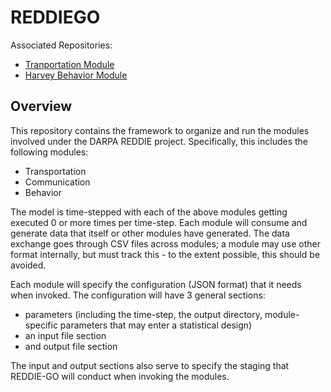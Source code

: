# REDDIEGO

Associated Repositories:
* [Tranportation Module](https://github.com/nssac/quest)
* [Harvey Behavior Module](https://github.com/NSSAC/harvey_behavior_model)


## Overview
This repository contains the framework to organize and run the modules involved under the DARPA REDDIE project. Specifically, this includes the following modules:
- Transportation
- Communication
- Behavior

The model is time-stepped with each of the above modules getting executed 0 or more times per time-step. Each module will consume and generate data that itself or other modules have generated. The data exchange goes through CSV files across modules; a module may use other format internally, but must track this - to the extent possible, this should be avoided. 

Each module will specify the configuration (JSON format) that it needs when invoked. The configuration will have 3 general sections:
- parameters (including the time-step, the output directory, module-specific parameters that may enter a statistical design)
- an input file section
- and output file section

The input and output sections also serve to specify the staging that REDDIE-GO will conduct when invoking the modules. 
